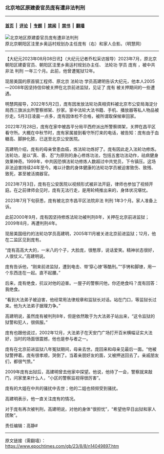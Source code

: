 ### 北京地区原建委官员庞有遭非法判刑

---

#### [首页](../../../..?n14049897) &nbsp;|&nbsp; [评论](../../../../../epoch-comment?n14049897) &nbsp;|&nbsp; [专题](../../../../../epoch-special?n14049897) &nbsp;|&nbsp; [禁闻](../../../../../epoch-news?n14049897) &nbsp;|&nbsp; [禁书](../../../../../books?n14049897) &nbsp;|&nbsp; [翻墙](https://github.com/gfw-breaker/nogfw/blob/master/README.md?n14049897)


<div><img alt="北京地区原建委官员庞有遭非法判刑" class="attachment-djy_600_400 size-djy_600_400 wp-post-image" src="https://i.epochtimes.com/assets/uploads/2018/11/1-28-600x400.jpg"/>
<div class="caption">
 原北京朝阳区洼里乡奥运村规划办主任庞有（右）和家人合影。（明慧网）
</div></div><hr/><div class="post_content" id="artbody" itemprop="articleBody">
 <!-- article content begin -->
 <p>
  【大纪元2023年08月08日讯】（大纪元记者乔松采访报导）2023年7月，原北京朝阳区建委官员、朝阳区洼里乡奥运村规划办主任、
  <ok href="https://www.epochtimes.com/gb/tag/%E6%B3%95%E8%BD%AE%E5%8A%9F.html">
   法轮功
  </ok>
  学员
  <ok href="https://www.epochtimes.com/gb/tag/%E5%BA%9E%E6%9C%89.html">
   庞有
  </ok>
  ，被中共非法
  <ok href="https://www.epochtimes.com/gb/tag/%E5%88%A4%E5%88%91.html">
   判刑
  </ok>
  一年三个月。此前，他曾遭冤狱12年。
 </p>
 <p>
  现居美国的原首钢工程师、原北京
  <ok href="https://www.epochtimes.com/gb/tag/%E6%B3%95%E8%BD%AE%E5%8A%9F.html">
   法轮功
  </ok>
  学员高建明告诉大纪元，他本人2005—2008年因坚持信仰被关押在北京前进监狱，见证了
  <ok href="https://www.epochtimes.com/gb/tag/%E5%BA%9E%E6%9C%89.html">
   庞有
  </ok>
  被关押期间的一些遭遇。
 </p>
 <p>
  明慧网报导，2022年5月2日，庞有因发放法轮功真相资料被北京市公安局海淀分局西三旗派出所警察绑架、抄家。家中法轮大法书籍、手机、播放器等私人物品被抄走。5月3日凌晨一点多，庞有因体检不合格，被所谓取保候审回家。
 </p>
 <p>
  2022年7月28日，庞有在家中被昌平分局平西府派出所警察绑架，关押在昌平区看守所。大概在中秋节时，庞有家属接到看守所打来的电话，被告知：庞有由于血糖高、脚肿化脓，已送至北京公安医院。
 </p>
 <p>
  高建明介绍，庞有的母亲曾患血癌，炼法轮功炼好了。庞有因此走入法轮功修炼。法轮功，是以“真、善、忍”为原则的身心修炼功法，包括五套功法动作，祛病健身效果神奇。1999年，中共因恐惧法轮功修炼人数超过中共党员，下令镇压。这场非法迫害持续24年至今。难以计数的身体健康的法轮功学员被迫害致伤、致残、致死，甚至被活摘器官。
 </p>
 <p>
  2023年7月3日，庞有在公安医院以视频形式被非法开庭，律师也参加了视频开庭。在之前律师会见时，庞有无法行走，是用轮椅推出来的，身体状况堪忧。
 </p>
 <p>
  2023年7月下旬获悉，庞有被北京市昌平区法院非法
  <ok href="https://www.epochtimes.com/gb/tag/%E5%88%A4%E5%88%91.html">
   判刑
  </ok>
  1年3个月。家人准备上诉。
 </p>
 <p>
  此前2000年9月，庞有因坚持修炼法轮功被判刑8年，关押在北京前进监狱；2009年8月，再遭判刑4年。
 </p>
 <p>
  现居美国纽约的法轮功学员高建明，2005年11月被关进北京前进监狱；12月，他在二监区见到庞有。
 </p>
 <p>
  “庞有高高大大的，一米八的个子，大脸庞，很憨厚，说话爱笑。精神状态很好，人很仗义。”高建明说。
 </p>
 <p>
  庞有告诉他，“刚来前进监狱，遭到电击、带‘穿心镣’等酷刑。”“手铐和脚镣，用一个东西连在一起。直不起腰。”
 </p>
 <p>
  后来，庞有绝食，抗议对他的迫害。一屋子的警察问他，你还绝食吗？庞有回答：我绝食。
 </p>
 <p>
  “看到大法弟子被迫害，他经常用法律规章和监狱长对话。站在门口，等监狱长过来。他为大法弟子据理力争。”
 </p>
 <p>
  高建明说，虽然庞有被判刑8年，但是依然敢于为大法弟子站出来，“这令监狱的狱警和犯人，很佩服。”
 </p>
 <p>
  庞有也跟他说过，2002年12月，大法弟子在天安门广场打开百米横幅证实大法好，当时的场面很震撼，他也是参与者之一。
 </p>
 <p>
  庞有在北京前进监狱八年冤狱期间，母亲去世。庞回来和母亲见最后一面。“他被狱警押着。庞有很孝顺，哭倒了。当着亲朋好友的面，又被押送回去了。亲戚朋友们，都很气愤。”
 </p>
 <p>
  2009年庞有出狱后，高建明曾去他家中探望。他说，他待了一会，警察就来敲门，问家里来什么人，“小区的警察监视得很厉害”。
 </p>
 <p>
  庞有的大姐在中共的骚扰中去世；他的二姐也频频受到骚扰。
 </p>
 <p>
  高建明表示，他一直关注庞有的情况。
 </p>
 <p>
  对于庞有再次被判刑，高建明说，对他的身体“很担忧”，“希望他早日出狱和家人团聚”。
 </p>
 <p>
  责任编辑：高静#
 </p>
 <!-- article content end -->
 <div id="below_article_ad">
 </div>
</div>


---

原文链接（需翻墙）：https://www.epochtimes.com/gb/23/8/8/n14049897.htm
